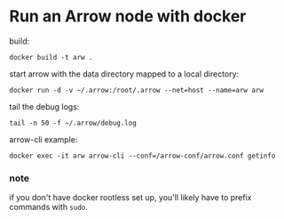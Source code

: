 # Run an Arrow node with docker

build:
```sh-session
docker build -t arw .
```

start arrow with the data directory mapped to a local directory:
```sh-session
docker run -d -v ~/.arrow:/root/.arrow --net=host --name=arw arw
```

tail the debug logs:
```sh-session
tail -n 50 -f ~/.arrow/debug.log
```

arrow-cli example:
```sh-session
docker exec -it arw arrow-cli --conf=/arrow-conf/arrow.conf getinfo
```


### note
if you don't have docker rootless set up, you'll likely have to prefix commands with `sudo`.
